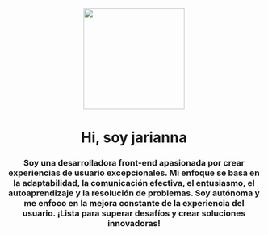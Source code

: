 <div align="center">
  <img src="https://media.giphy.com/media/2IudUHdI075HL02Pkk/giphy.gif" width="200" />
  <h1>Hi, soy jarianna</h1>
  <h3>Soy una desarrolladora front-end apasionada por crear experiencias de usuario excepcionales. Mi enfoque se basa en la adaptabilidad, la comunicación efectiva, el entusiasmo, el autoaprendizaje y la resolución de problemas. Soy autónoma y me enfoco en la mejora constante de la experiencia del usuario. ¡Lista para superar desafíos y crear soluciones innovadoras!</h3>
</div>
